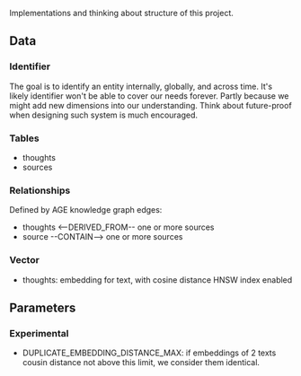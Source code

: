 Implementations and thinking about structure of this project.

## Data
### Identifier
The goal is to identify an entity internally, globally, and across time.
It's likely identifier won't be able to cover our needs forever. Partly because we might add new dimensions into our understanding.
Think about future-proof when designing such system is much encouraged.

### Tables
- thoughts
- sources

### Relationships
Defined by AGE knowledge graph edges:
- thoughts <--DERIVED_FROM-- one or more sources
- source --CONTAIN--> one or more sources

### Vector
- thoughts: embedding for text, with cosine distance HNSW index enabled

## Parameters
### Experimental
- DUPLICATE_EMBEDDING_DISTANCE_MAX: if embeddings of 2 texts cousin distance not above this limit, we consider them identical.
